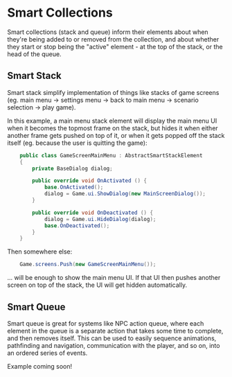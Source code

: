 Smart Collections
===

Smart collections (stack and queue) inform their elements about when they're being added
to or removed from the collection, and about whether they start or stop being the "active" element - 
at the top of the stack, or the head of the queue. 

Smart Stack
---

Smart stack simplify implementation of things like stacks of game screens (eg. main menu -> 
settings menu -> back to main menu -> scenario selection -> play game). 

In this example, a main menu stack element will display the main menu UI when it becomes
the topmost frame on the stack, but hides it when either another frame gets pushed on top of it,
or when it gets popped off the stack itself (eg. because the user is quitting the game):

```csharp
    public class GameScreenMainMenu : AbstractSmartStackElement
    {
        private BaseDialog dialog;

        public override void OnActivated () {
            base.OnActivated();
            dialog = Game.ui.ShowDialog(new MainScreenDialog());
        }

        public override void OnDeactivated () {
            dialog = Game.ui.HideDialog(dialog);
            base.OnDeactivated();
        }
    }
```

Then somewhere else:
```csharp
	Game.screens.Push(new GameScreenMainMenu());
```
... will be enough to show the main menu UI. If that UI then pushes another screen on
top of the stack, the UI will get hidden automatically.


Smart Queue
---

Smart queue is great for systems like NPC action queue, where each element in the queue
is a separate action that takes some time to complete, and then removes itself.
This can be used to easily sequence animations, pathfinding and navigation, communication
with the player, and so on, into an ordered series of events. 

Example coming soon!

